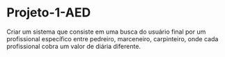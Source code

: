 # Projeto-1-AED
Criar um sistema que consiste em uma busca do usuário final por um profissional específico entre pedreiro, marceneiro, carpinteiro, onde cada profissional cobra um valor de diária diferente.
